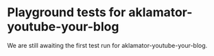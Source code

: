# Playground tests for aklamator-youtube-your-blog
We are still awaiting the first test run for aklamator-youtube-your-blog.
